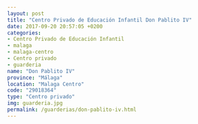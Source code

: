 ```yaml
---
layout: post
title: "Centro Privado de Educación Infantil Don Pablito IV"
date: 2017-09-20 20:57:05 +0200
categories:
- Centro Privado de Educación Infantil
- malaga
- malaga-centro
- Centro privado
- guarderia
name: "Don Pablito IV"
province: "Málaga"
location: "Malaga Centro"
code: "29018364"
type: "Centro privado"
img: guarderia.jpg
permalink: /guarderias/don-pablito-iv.html
---
```

